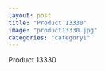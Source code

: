 ```yaml
---
layout: post
title: "Product 13330"
image: "product13330.jpg"
categories: "category1"
---
```

Product 13330
